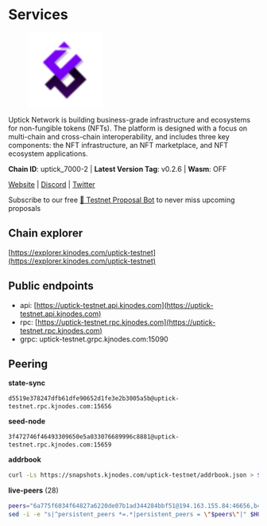 # Services

<figure><img src="https://raw.githubusercontent.com/kj89/cosmos-images/main/logos/uptick.png" width="150" alt=""><figcaption></figcaption></figure>

Uptick Network is building business-grade infrastructure and  ecosystems for non-fungible tokens (NFTs). The platform is  designed with a focus on multi-chain and cross-chain interoperability,  and includes three key components: the NFT infrastructure, an NFT  marketplace, and NFT ecosystem applications.

**Chain ID**: uptick_7000-2 | **Latest Version Tag**: v0.2.6 | **Wasm**: OFF

[Website](https://uptick.network) | [Discord](https://discord.gg/UzeHS7fu5H) | [Twitter](https://twitter.com/uptickproject)



Subscribe to our free [🤖 Testnet Proposal Bot](https://t.me/kjnodes_testnet_proposal_bot) to never miss upcoming proposals


## Chain explorer
[https://explorer.kjnodes.com/uptick-testnet](https://explorer.kjnodes.com/uptick-testnet)

## Public endpoints

* api: [https://uptick-testnet.api.kjnodes.com](https://uptick-testnet.api.kjnodes.com)
* rpc: [https://uptick-testnet.rpc.kjnodes.com](https://uptick-testnet.rpc.kjnodes.com)
* grpc: uptick-testnet.grpc.kjnodes.com:15090

## Peering

**state-sync**

```text
d5519e378247dfb61dfe90652d1fe3e2b3005a5b@uptick-testnet.rpc.kjnodes.com:15656
```

**seed-node**

```text
3f472746f46493309650e5a033076689996c8881@uptick-testnet.rpc.kjnodes.com:15659
```

**addrbook**
```bash
curl -Ls https://snapshots.kjnodes.com/uptick-testnet/addrbook.json > $HOME/.uptickd/config/addrbook.json
```

**live-peers** (28)
```bash
peers="6a775f6034f64827a6220de07b1ad344284bbf51@194.163.155.84:46656,b483acbcae7ccd1244f588144245e9d1124c3de5@88.99.56.200:26666,7a4f1c0baa2ff31c02163fb658c4eb8d119193c7@95.214.52.173:18656,52cdb51fe8692dea11de23b8c97c9d947a6eb1c2@51.222.44.116:10656,af5262526a0800a29a0a7194e1488a9fa62d0005@195.3.223.208:26656,a818920590d15226a206ec4c73b1c5c20c56a435@65.21.134.202:26666,1c66685cbf5c8dc0a739eb57c896d35eb2eed17c@65.109.50.106:28656,b9e0210809b9dfc9cd299c6e83116d7fa45c6e27@65.109.68.93:46656,d5519e378247dfb61dfe90652d1fe3e2b3005a5b@65.109.68.190:15656,7849e4320385434b0828a3e0206a3b69767393f6@65.109.91.227:26656,7831b5c5cc90fa95ea99a0cea5d1ad07dfcc7b9c@185.245.183.187:26656,0148cb2bb6b646cb147b1651ad503fcf9abfc652@107.155.98.194:36656,3edfe380f7eff0658582c158f2eecebae2e0fed7@213.239.213.179:26656,1e8d5c305efc2d58677428711fdb02a93f68f037@45.84.138.66:15656,e24bde7fe207160442fe6b93ee376a739def5757@51.222.248.153:26656,06a01cf2b117792feee0923a6314662c4e407d2b@65.109.68.51:26656,0afb5ce897e69eec34fb32bf87f4a2f93f79e0b3@65.109.65.210:30656,878101ab9ad2402bfd700a3da58223778461c753@185.245.182.152:26656,b9d3fe835ded0b93c39befad43fb3c4964ae740f@91.195.101.100:26656,174a57a0d4b914b5a9823a5f3f47ae4b06d9809e@65.108.206.118:60956,9b7b2fb9d1416f9feadf5a58b29de0bc150d974d@65.109.89.5:30656,86f50af23369997882ca3988eabeba998b4f07cc@65.109.92.79:10656,2f5e2a9e7f709a2fce6c99aa28a7cbe07faafe7f@109.123.244.39:26656,1bb6d67af0dd1d452e294e9df430d07bccefe502@185.215.167.241:26656,eb5a3112a64944e2bd701ff8aa99ab95209c6310@185.198.27.110:26656,d8777278648d8fc93800692a8b96a7f104df4f9a@194.163.135.127:26656,2c952455a0e425081b54855091ab84c1fe73c4bc@65.108.231.124:10656,8ed9ffbd365e360804c6140e4906a5263c5b608a@116.203.157.163:10656"
sed -i -e "s|^persistent_peers *=.*|persistent_peers = \"$peers\"|" $HOME/.uptickd/config/config.toml
```
